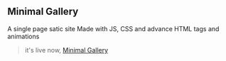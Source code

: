 ## Minimal Gallery

 A single page satic site Made with JS, CSS and advance HTML tags and animations

> it's live now, [Minimal Gallery](https://nayemhasan.github.io/Minimal_Gallery/)
